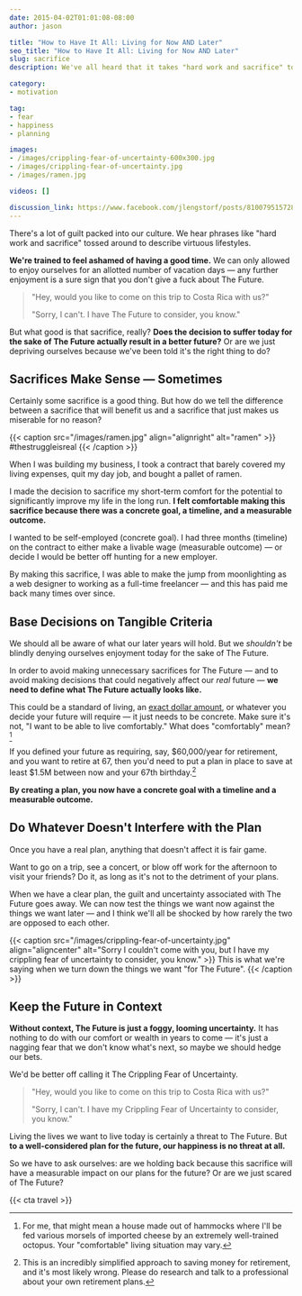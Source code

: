 ```yaml
---
date: 2015-04-02T01:01:08-08:00
author: jason

title: "How to Have It All: Living for Now AND Later"
seo_title: "How to Have It All: Living for Now AND Later"
slug: sacrifice
description: We've all heard that it takes "hard work and sacrifice" to get where we want to go. But do our sacrifices actually get us closer to what we want in life?

category:
- motivation

tag:
- fear
- happiness
- planning

images:
- /images/crippling-fear-of-uncertainty-600x300.jpg
- /images/crippling-fear-of-uncertainty.jpg
- /images/ramen.jpg

videos: []

discussion_link: https://www.facebook.com/jlengstorf/posts/810079515728618
---
```

There's a lot of guilt packed into our culture. We hear phrases like "hard work and sacrifice" tossed around to describe virtuous lifestyles.

**We're trained to feel ashamed of having a good time.** We can only allowed to enjoy ourselves for an allotted number of vacation days — any further enjoyment is a sure sign that you don't give a fuck about The Future.

> "Hey, would you like to come on this trip to Costa Rica with us?"
>
> "Sorry, I can't. I have The Future to consider, you know."

But what good is that sacrifice, really? **Does the decision to suffer today for the sake of The Future actually result in a better future?** Or are we just depriving ourselves because we've been told it's the right thing to do?

## Sacrifices Make Sense — Sometimes

Certainly some sacrifice is a good thing. But how do we tell the difference between a sacrifice that will benefit us and a sacrifice that just makes us miserable for no reason?

{{< caption src="/images/ramen.jpg"
            align="alignright"
            alt="ramen" >}}
  #thestruggleisreal
{{< /caption >}}

When I was building my business, I took a contract that barely covered my living expenses, quit my day job, and bought a pallet of ramen.

I made the decision to sacrifice my short-term comfort for the potential to significantly improve my life in the long run. **I felt comfortable making this sacrifice because there was a concrete goal, a timeline, and a measurable outcome.**

I wanted to be self-employed (concrete goal). I had three months (timeline) on the contract to either make a livable wage (measurable outcome) — or decide I would be better off hunting for a new employer.

By making this sacrifice, I was able to make the jump from moonlighting as a web designer to working as a full-time freelancer — and this has paid me back many times over since.

## Base Decisions on Tangible Criteria

We should all be aware of what our later years will hold. But we *shouldn't* be blindly denying ourselves enjoyment today for the sake of The Future.

In order to avoid making unnecessary sacrifices for The Future — and to avoid making decisions that could negatively affect our *real* future — **we need to define what The Future actually looks like.**

This could be a standard of living, an [exact dollar amount][1], or whatever you decide your future will require — it just needs to be concrete. Make sure it's not, "I want to be able to live comfortably." What does "comfortably" mean?[^comfort]

If you defined your future as requiring, say, $60,000/year for retirement, and you want to retire at 67, then you'd need to put a plan in place to save at least $1.5M between now and your 67th birthday.[^simplified]

**By creating a plan, you now have a concrete goal with a timeline and a measurable outcome.**

## Do Whatever Doesn't Interfere with the Plan

Once you have a real plan, anything that doesn't affect it is fair game.

Want to go on a trip, see a concert, or blow off work for the afternoon to visit your friends? Do it, as long as it's not to the detriment of your plans.

When we have a clear plan, the guilt and uncertainty associated with The Future goes away. We can now test the things we want now against the things we want later — and I think we'll all be shocked by how rarely the two are opposed to each other.

{{< caption src="/images/crippling-fear-of-uncertainty.jpg"
            align="aligncenter"
            alt="Sorry I couldn't come with you, but I have my crippling fear of uncertainty to consider, you know." >}}
  This is what we're saying when we turn down the things we want "for The Future".
{{< /caption >}}

## Keep the Future in Context

**Without context, The Future is just a foggy, looming uncertainty.** It has nothing to do with our comfort or wealth in years to come — it's just a nagging fear that we don't know what's next, so maybe we should hedge our bets.

We'd be better off calling it The Crippling Fear of Uncertainty.

> "Hey, would you like to come on this trip to Costa Rica with us?"
>
> "Sorry, I can't. I have my Crippling Fear of Uncertainty to consider, you know."

Living the lives we want to live today is certainly a threat to The Future. But **to a well-considered plan for the future, our happiness is no threat at all.**

So we have to ask ourselves: are we holding back because this sacrifice will have a measurable impact on our plans for the future? Or are we just scared of The Future?

{{< cta travel >}}

[^comfort]:
    For me, that might mean a house made out of hammocks where I'll be fed various morsels of imported cheese by an extremely well-trained octopus. Your "comfortable" living situation may vary.

[^simplified]:
    This is an incredibly simplified approach to saving money for retirement, and it's most likely wrong. Please do research and talk to a professional about your own retirement plans.

 [1]: http://money.cnn.com/calculator/retirement/retirement-need/
